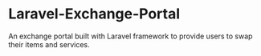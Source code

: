 # Laravel-Exchange-Portal
An exchange portal built with Laravel framework to provide users to swap their items and services.
